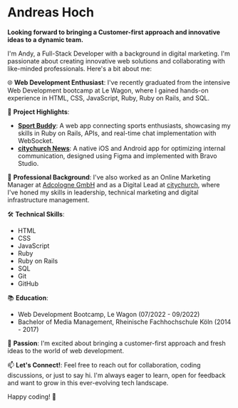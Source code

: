# Andreas Hoch
**Looking forward to bringing a Customer-first approach and innovative ideas to a dynamic team.**


I'm Andy, a Full-Stack Developer with a background in digital marketing. I'm passionate about creating innovative web solutions and collaborating with like-minded professionals. Here's a bit about me:

🌐 **Web Development Enthusiast**: I've recently graduated from the intensive Web Development bootcamp at Le Wagon, where I gained hands-on experience in HTML, CSS, JavaScript, Ruby, Ruby on Rails, and SQL.

🚀 **Project Highlights**:
- **[Sport Buddy](https://github.com/Andy-Hoch/Sport-Buddy)**: A web app connecting sports enthusiasts, showcasing my skills in Ruby on Rails, APIs, and real-time chat implementation with WebSocket.
- **[citychurch News](https://citychurch.koeln/news-ios)**: A native iOS and Android app for optimizing internal communication, designed using Figma and implemented with Bravo Studio.

💼 **Professional Background**: I've also worked as an Online Marketing Manager at [Adcologne GmbH](https://www.adcologne.de/) and as a Digital Lead at [citychurch](https://citychurch.koeln), where I've honed my skills in leadership, technical marketing and digital infrastructure management.

🛠️ **Technical Skills**:
- HTML
- CSS
- JavaScript
- Ruby
- Ruby on Rails
- SQL
- Git
- GitHub

📚 **Education**:
- Web Development Bootcamp, Le Wagon (07/2022 - 09/2022)
- Bachelor of Media Management, Rheinische Fachhochschule Köln (2014 - 2017)

🌟 **Passion**: I'm excited about bringing a customer-first approach and fresh ideas to the world of web development.

📫 **Let's Connect!**: Feel free to reach out for collaboration, coding discussions, or just to say hi. I'm always eager to learn, open for feedback and want to grow in this ever-evolving tech landscape.

Happy coding! 🚀
